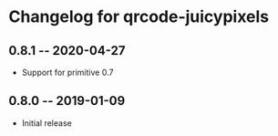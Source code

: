 # Changelog for qrcode-juicypixels

## 0.8.1 -- 2020-04-27

* Support for primitive 0.7

## 0.8.0 -- 2019-01-09

* Initial release

